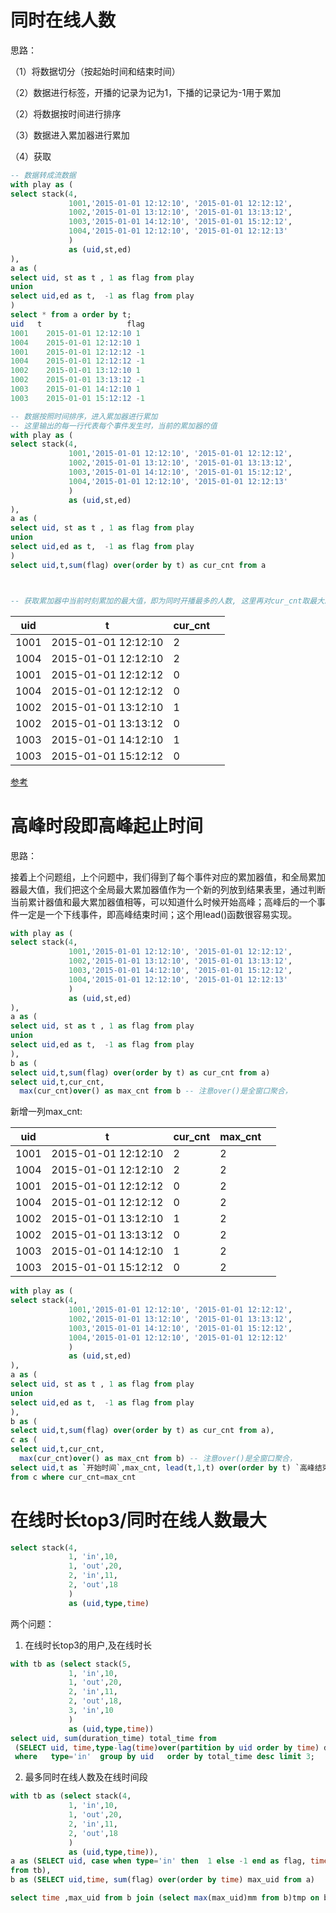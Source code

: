 # 同时在线人数

思路： 

（1）将数据切分（按起始时间和结束时间）

（2）数据进行标签，开播的记录为记为1，下播的记录记为-1用于累加

（2）将数据按时间进行排序

（3）数据进入累加器进行累加

（4）获取  


```sql
-- 数据转成流数据
with play as (
select stack(4,
             1001,'2015-01-01 12:12:10', '2015-01-01 12:12:12',
             1002,'2015-01-01 13:12:10', '2015-01-01 13:13:12',
             1003,'2015-01-01 14:12:10', '2015-01-01 15:12:12',
             1004,'2015-01-01 12:12:10', '2015-01-01 12:12:13'
             ) 
             as (uid,st,ed)
),
a as (
select uid, st as t , 1 as flag from play
union 
select uid,ed as t,  -1 as flag from play
)
select * from a order by t;
uid   t                   flag
1001	2015-01-01 12:12:10	1	
1004	2015-01-01 12:12:10	1	
1001	2015-01-01 12:12:12	-1	
1004	2015-01-01 12:12:12	-1	
1002	2015-01-01 13:12:10	1	
1002	2015-01-01 13:13:12	-1	
1003	2015-01-01 14:12:10	1	
1003	2015-01-01 15:12:12	-1

-- 数据按照时间排序，进入累加器进行累加
-- 这里输出的每一行代表每个事件发生时，当前的累加器的值
with play as (
select stack(4,
             1001,'2015-01-01 12:12:10', '2015-01-01 12:12:12',
             1002,'2015-01-01 13:12:10', '2015-01-01 13:13:12',
             1003,'2015-01-01 14:12:10', '2015-01-01 15:12:12',
             1004,'2015-01-01 12:12:10', '2015-01-01 12:12:13'
             ) 
             as (uid,st,ed)
),
a as (
select uid, st as t , 1 as flag from play
union 
select uid,ed as t,  -1 as flag from play
)
select uid,t,sum(flag) over(order by t) as cur_cnt from a



-- 获取累加器中当前时刻累加的最大值，即为同时开播最多的人数, 这里再对cur_cnt取最大即可
```

| uid  | t                   | cur_cnt |      |
| ---- | ------------------- | ------- | ---- |
| 1001 | 2015-01-01 12:12:10 | 2       |      |
| 1004 | 2015-01-01 12:12:10 | 2       |      |
| 1001 | 2015-01-01 12:12:12 | 0       |      |
| 1004 | 2015-01-01 12:12:12 | 0       |      |
| 1002 | 2015-01-01 13:12:10 | 1       |      |
| 1002 | 2015-01-01 13:13:12 | 0       |      |
| 1003 | 2015-01-01 14:12:10 | 1       |      |
| 1003 | 2015-01-01 15:12:12 | 0       |      |

[参考](https://www.modb.pro/db/334381)

# 高峰时段即高峰起止时间

思路：

接着上个问题组，上个问题中，我们得到了每个事件对应的累加器值，和全局累加器最大值，我们把这个全局最大累加器值作为一个新的列放到结果表里，通过判断当前累计器值和最大累加器值相等，可以知道什么时候开始高峰；高峰后的一个事件一定是一个下线事件，即高峰结束时间；这个用lead()函数很容易实现。

```sql
with play as (
select stack(4,
             1001,'2015-01-01 12:12:10', '2015-01-01 12:12:12',
             1002,'2015-01-01 13:12:10', '2015-01-01 13:13:12',
             1003,'2015-01-01 14:12:10', '2015-01-01 15:12:12',
             1004,'2015-01-01 12:12:10', '2015-01-01 12:12:13'
             ) 
             as (uid,st,ed)
),
a as (
select uid, st as t , 1 as flag from play
union 
select uid,ed as t,  -1 as flag from play
),
b as (
select uid,t,sum(flag) over(order by t) as cur_cnt from a)
select uid,t,cur_cnt,
  max(cur_cnt)over() as max_cnt from b -- 注意over()是全窗口聚合，
```

新增一列max_cnt:

| uid  | t                   | cur_cnt | max_cnt |      |
| ---- | ------------------- | ------- | ------- | ---- |
| 1001 | 2015-01-01 12:12:10 | 2       | 2       |      |
| 1004 | 2015-01-01 12:12:10 | 2       | 2       |      |
| 1001 | 2015-01-01 12:12:12 | 0       | 2       |      |
| 1004 | 2015-01-01 12:12:12 | 0       | 2       |      |
| 1002 | 2015-01-01 13:12:10 | 1       | 2       |      |
| 1002 | 2015-01-01 13:13:12 | 0       | 2       |      |
| 1003 | 2015-01-01 14:12:10 | 1       | 2       |      |
| 1003 | 2015-01-01 15:12:12 | 0       | 2       |      |

```sql
with play as (
select stack(4,
             1001,'2015-01-01 12:12:10', '2015-01-01 12:12:12',
             1002,'2015-01-01 13:12:10', '2015-01-01 13:13:12',
             1003,'2015-01-01 14:12:10', '2015-01-01 15:12:12',
             1004,'2015-01-01 12:12:10', '2015-01-01 12:12:12'
             ) 
             as (uid,st,ed)
),
a as (
select uid, st as t , 1 as flag from play
union 
select uid,ed as t,  -1 as flag from play
),
b as (
select uid,t,sum(flag) over(order by t) as cur_cnt from a),
c as (
select uid,t,cur_cnt,
  max(cur_cnt)over() as max_cnt from b) -- 注意over()是全窗口聚合，
select uid,t as `开始时间`,max_cnt, lead(t,1,t) over(order by t) `高峰结束时间`
from c where cur_cnt=max_cnt


```

# 在线时长top3/同时在线人数最大

```sql
select stack(4,
             1, 'in',10,
             1, 'out',20,
             2, 'in',11,
             2, 'out',18
             ) 
             as (uid,type,time)
```

两个问题：

1. 在线时长top3的用户,及在线时长

```sql
with tb as (select stack(5,
             1, 'in',10,
             1, 'out',20,
             2, 'in',11,
             2, 'out',18,
             3, 'in',10
             ) 
             as (uid,type,time))
select uid, sum(duration_time) total_time from 
 (SELECT uid, time,type-lag(time)over(partition by uid order by time) duration_time ,type from tb )
 where   type='in'  group by uid   order by total_time desc limit 3;
```



2. 最多同时在线人数及在线时间段

```sql
with tb as (select stack(4,
             1, 'in',10,
             1, 'out',20,
             2, 'in',11,
             2, 'out',18
             ) 
             as (uid,type,time)),
a as (SELECT uid, case when type='in' then  1 else -1 end as flag, time 
from tb),
b as (SELECT uid,time, sum(flag) over(order by time) max_uid from a)

select time ,max_uid from b join (select max(max_uid)mm from b)tmp on b.max_uid=tmp.mm;
```

